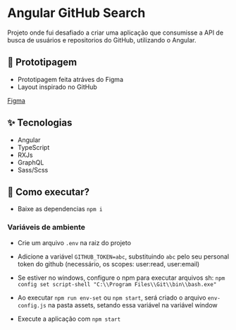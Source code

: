 # Angular GitHub Search
Projeto onde fui desafiado a criar uma aplicação que consumisse a API de busca de usuários e repositorios do GitHub, utilizando o Angular.

## 🎨 Prototipagem

-   Prototipagem feita atráves do Figma
-   Layout inspirado no GitHub

[Figma](https://www.figma.com/file/Kx6wgIcIUYxVe8IuGXpIah/Github-Search?node-id=0%3A1)

## ✨ Tecnologias

-   Angular
-   TypeScript
-   RXJs
-   GraphQL
-   Sass/Scss

## 🚀 Como executar?

-   Baixe as dependencias `npm i`

### Variáveis de ambiente

-   Crie um arquivo `.env` na raiz do projeto
-   Adicione a variável `GITHUB_TOKEN=abc`, substituindo `abc` pelo seu personal token do github (necessário, os scopes: user:read, user:email)
-   Se estiver no windows, configure o npm para executar arquivos sh: `npm config set script-shell "C:\\Program Files\\Git\\bin\\bash.exe"`
-   Ao executar `npm run env-set` ou `npm start`, será criado o arquivo `env-config.js` na pasta assets, setando essa variável na variável window

-   Execute a aplicação com `npm start`

